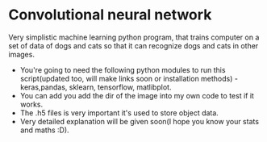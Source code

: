 # Convolutional neural network
Very simplistic machine learning python program, that trains computer on a set of data of dogs and cats so that it can recognize dogs and cats in other images.

* You're going to need the following python modules to run this script(updated too, will make links soon or installation methods) - keras,pandas, sklearn, tensorflow, matlibplot.
* You can add you add the dir of the image into my own code to test if it works.
* The .h5 files is very important it's used to store object data.
* Very detailed explanation will be given soon(I hope you know your stats and maths :D).
